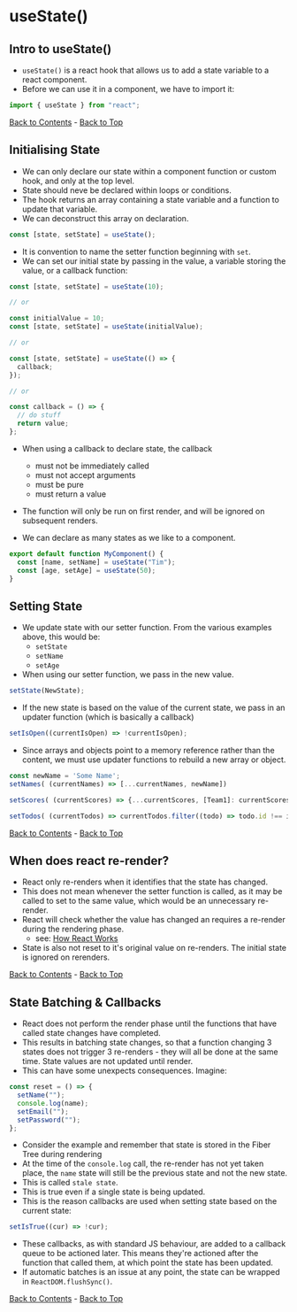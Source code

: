 # useState()

## Intro to useState()

- `useState()` is a react hook that allows us to add a state variable to a react component.
- Before we can use it in a component, we have to import it:

```js
import { useState } from "react";
```

[Back to Contents](./README.md) - [Back to Top](#)

## Initialising State

- We can only declare our state within a component function or custom hook, and only at the top level.
- State should neve be declared within loops or conditions.
- The hook returns an array containing a state variable and a function to update that variable.
- We can deconstruct this array on declaration.

```js
const [state, setState] = useState();
```

- It is convention to name the setter function beginning with `set`.
- We can set our initial state by passing in the value, a variable storing the value, or a callback function:

```js
const [state, setState] = useState(10);

// or

const initialValue = 10;
const [state, setState] = useState(initialValue);

// or

const [state, setState] = useState(() => {
  callback;
});

// or

const callback = () => {
  // do stuff
  return value;
};
```

- When using a callback to declare state, the callback

  - must not be immediately called
  - must not accept arguments
  - must be pure
  - must return a value

- The function will only be run on first render, and will be ignored on subsequent renders.
- We can declare as many states as we like to a component.

```js
export default function MyComponent() {
  const [name, setName] = useState("Tim");
  const [age, setAge] = useState(50);
}
```

## Setting State

- We update state with our setter function. From the various examples above, this would be:
  - `setState`
  - `setName`
  - `setAge`
- When using our setter function, we pass in the new value.

```js
setState(NewState);
```

- If the new state is based on the value of the current state, we pass in an updater function (which is basically a callback)

```js
setIsOpen((currentIsOpen) => !currentIsOpen);
```

- Since arrays and objects point to a memory reference rather than the content, we must use updater functions to rebuild a new array or object.

```js
const newName = 'Some Name';
setNames( (currentNames) => [...currentNames, newName])

setScores( (currentScores) => {...currentScores, [Team1]: currentScores[Team1] + 1})

setTodos( (currentTodos) => currentTodos.filter((todo) => todo.id !== id));
```

[Back to Contents](./README.md) - [Back to Top](#)

## When does react re-render?

- React only re-renders when it identifies that the state has changed.
- This does not mean whenever the setter function is called, as it may be called to set to the same value, which would be an unnecessary re-render.
- React will check whether the value has changed an requires a re-render during the rendering phase.
  - see: [How React Works](./how-react-works.md#recap)
- State is also not reset to it's original value on re-renders. The initial state is ignored on rerenders.

[Back to Contents](./README.md) - [Back to Top](#)

## State Batching & Callbacks

- React does not perform the render phase until the functions that have called state changes have completed.
- This results in batching state changes, so that a function changing 3 states does not trigger 3 re-renders - they will all be done at the same time. State values are not updated until render.
- This can have some unexpects consequences. Imagine:

```js
const reset = () => {
  setName("");
  console.log(name);
  setEmail("");
  setPassword("");
};
```

- Consider the example and remember that state is stored in the Fiber Tree during rendering
- At the time of the `console.log` call, the re-render has not yet taken place, the `name` state will still be the previous state and not the new state.
- This is called `stale state`.
- This is true even if a single state is being updated.
- This is the reason callbacks are used when setting state based on the current state:

```js
setIsTrue((cur) => !cur);
```

- These callbacks, as with standard JS behaviour, are added to a callback queue to be actioned later. This means they're actioned after the function that called them, at which point the state has been updated.
- If automatic batches is an issue at any point, the state can be wrapped in `ReactDOM.flushSync()`.

[Back to Contents](./README.md) - [Back to Top](#)
